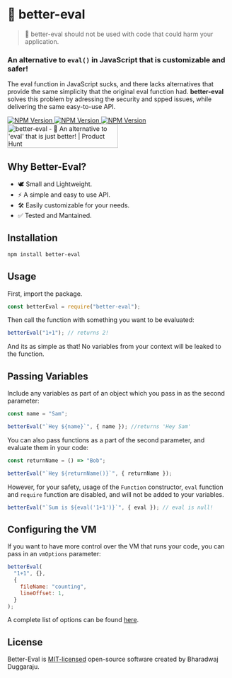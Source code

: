 # 🔧 better-eval

> 🚩 better-eval should not be used with code that could harm your application.

### An alternative to ```eval()``` in JavaScript that is customizable and safer!

The eval function in JavaScript sucks, and there lacks alternatives that provide the same simplicity that the original eval function had. **better-eval** solves this problem by adressing the security and spped issues, while delivering the same easy-to-use API.

<a href="https://www.npmjs.com/package/better-eval">
  <img src="https://img.shields.io/npm/v/better-eval?style=flat-square&color=FF524C&labelColor=000" alt="NPM Version">
  <img src="https://img.shields.io/npm/dt/better-eval.svg?style=flat-square&color=FF524C&labelColor=000" alt="NPM Version">
  <img src="https://badgen.net/badgesize/brotli/https/unpkg.com/better-eval/src?style=flat-square&amp;label=size&amp;color=FF524C&amp;labelColor=000" alt="NPM Version">
</a>

<br />
<a href="https://www.producthunt.com/posts/better-eval?utm_source=badge-featured&utm_medium=badge&utm_souce=badge-better-eval" target="_blank"><img src="https://api.producthunt.com/widgets/embed-image/v1/featured.svg?post_id=327967&theme=light" alt="better-eval - 🔧 An alternative to 'eval' that is just better! | Product Hunt" style="width: 250px; height: 54px;" width="250" height="54" /></a>

## Why Better-Eval?

- 🕊 Small and Lightweight.
- ⚡ A simple and easy to use API.
- 🛠️  Easily customizable for your needs.
- ✅ Tested and Mantained.

## Installation
```sh
npm install better-eval
```

## Usage

First, import the package.

```js
const betterEval = require("better-eval");
```

Then call the function with something you want to be evaluated:

```js
betterEval("1+1"); // returns 2!
```

And its as simple as that! No variables from your context will be leaked to the function.

## Passing Variables

Include any variables as part of an object which you pass in as the second parameter:

```js
const name = "Sam";

betterEval("`Hey ${name}`", { name }); //returns 'Hey Sam'
```

You can also pass functions as a part of the second parameter, and evaluate them in your code:

```js
const returnName = () => "Bob";

betterEval("`Hey ${returnName()}`", { returnName });
```

However, for your safety, usage of the `Function` constructor, `eval` function and `require` function are disabled, and will not be added to your variables.

```js
betterEval("`Sum is ${eval('1+1')}`", { eval }); // eval is null!
```

## Configuring the VM

If you want to have more control over the VM that runs your code, you can pass in an `vmOptions` parameter:

```js
betterEval(
  "1+1", {},
  {
    fileName: "counting",
    lineOffset: 1,
  }
);
```

A complete list of options can be found [here](https://nodejs.org/api/vm.html#vmrunincontextcode-contextifiedobject-options).

## License

Better-Eval is [MIT-licensed](LICENSE) open-source software created by Bharadwaj Duggaraju.
